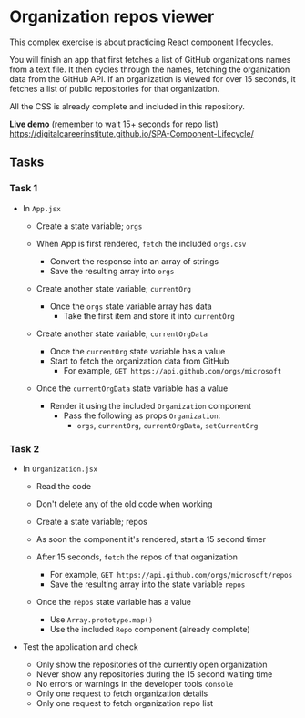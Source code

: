 # Organization repos viewer

This complex exercise is about practicing React component lifecycles.

You will finish an app that first fetches a list of GitHub organizations names from a text file. It then cycles through the names, fetching the organization data from the GitHub API. If an organization is viewed for over 15 seconds, it fetches a list of public repositories for that organization.

All the CSS is already complete and included in this repository.

**Live demo** (remember to wait 15+ seconds for repo list) https://digitalcareerinstitute.github.io/SPA-Component-Lifecycle/

## Tasks

### Task 1

- In `App.jsx`
    - Create a state variable; `orgs`

    - When App is first rendered, `fetch` the included `orgs.csv`
        - Convert the response into an array of strings
        - Save the resulting array into `orgs`

    - Create another state variable; `currentOrg`
        - Once the `orgs` state variable array has data
            - Take the first item and store it into `currentOrg`

    - Create another state variable; `currentOrgData`
        - Once the `currentOrg` state variable has a value
        - Start to fetch the organization data from GitHub
            - For example, `GET https://api.github.com/orgs/microsoft`

    - Once the `currentOrgData` state variable has a value
        - Render it using the included `Organization` component
            - Pass the following as props `Organization`:
                - `orgs`, `currentOrg`, `currentOrgData`, `setCurrentOrg`

### Task 2

- In `Organization.jsx`
    - Read the code
    - Don't delete any of the old code when working

    - Create a state variable; repos

    - As soon the component it's rendered, start a 15 second timer
    - After 15 seconds, `fetch` the repos of that organization
        - For example, `GET https://api.github.com/orgs/microsoft/repos`
        - Save the resulting array into the state variable `repos`

    - Once the `repos` state variable has a value
        - Use `Array.prototype.map()`
        - Use the included `Repo` component (already complete)

- Test the application and check
    - Only show the repositories of the currently open organization
    - Never show any repositories during the 15 second waiting time
    - No errors or warnings in the developer tools `console`
    - Only one request to fetch organization details
    - Only one request to fetch organization repo list